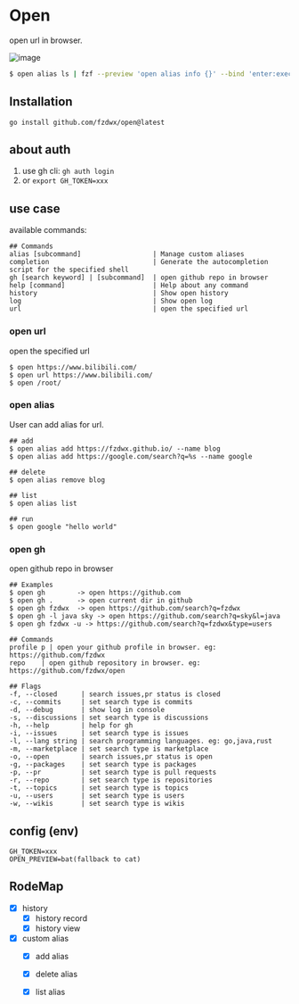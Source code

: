 # Open

open url in browser.

![image](https://user-images.githubusercontent.com/65269574/213114721-8305b43e-2e8f-4a96-ad96-22a35ed2bc1a.gif)

```bash
$ open alias ls | fzf --preview 'open alias info {}' --bind 'enter:execute(open alias run {})'
```

## Installation

```shell
go install github.com/fzdwx/open@latest 
```

## about auth

1. use gh cli: `gh auth login`
2. or `export GH_TOKEN=xxx`

## use case

available commands:

```shell
## Commands
alias [subcommand]                  | Manage custom aliases                                     
completion                          | Generate the autocompletion script for the specified shell
gh [search keyword] | [subcommand]  | open github repo in browser                                  
help [command]                      | Help about any command                                    
history                             | Show open history                                         
log                                 | Show open log                                             
url                                 | open the specified url
```

### open url

open the specified url

```shell
$ open https://www.bilibili.com/
$ open url https://www.bilibili.com/
$ open /root/
```

### open alias

User can add alias for url.

```shell
## add
$ open alias add https://fzdwx.github.io/ --name blog
$ open alias add https://google.com/search?q=%s --name google

## delete
$ open alias remove blog

## list
$ open alias list

## run
$ open google "hello world"
```

### open gh

open github repo in browser

```shell
## Examples
$ open gh        -> open https://github.com
$ open gh .      -> open current dir in github
$ open gh fzdwx  -> open https://github.com/search?q=fzdwx
$ open gh -l java sky -> open https://github.com/search?q=sky&l=java
$ open gh fzdwx -u -> https://github.com/search?q=fzdwx&type=users

## Commands
profile p | open your github profile in browser. eg: https://github.com/fzdwx   
repo    | open github repository in browser. eg: https://github.com/fzdwx/open

## Flags
-f, --closed      | search issues,pr status is closed             
-c, --commits     | set search type is commits                    
-d, --debug       | show log in console                           
-s, --discussions | set search type is discussions                
-h, --help        | help for gh                                   
-i, --issues      | set search type is issues                     
-l, --lang string | search programming languages. eg: go,java,rust
-m, --marketplace | set search type is marketplace                
-o, --open        | search issues,pr status is open               
-g, --packages    | set search type is packages                   
-p, --pr          | set search type is pull requests              
-r, --repo        | set search type is repositories               
-t, --topics      | set search type is topics                     
-u, --users       | set search type is users                      
-w, --wikis       | set search type is wikis
```

## config (env)

```
GH_TOKEN=xxx
OPEN_PREVIEW=bat(fallback to cat)
``` 

## RodeMap

- [x] history
    - [x] history record
    - [x] history view
- [x] custom alias
    - [x] add alias
    - [x] delete alias
    - [x] list alias

